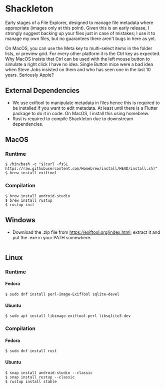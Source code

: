 # Shackleton

Early stages of a File Explorer, designed to manage file metadata where appropriate (images only at this point). Given this is an early release, I strongly suggest backing up your files just in case of mistakes; I use it to manage my own files, but no guarantees there aren't bugs in here as yet.

On MacOS, you can use the Meta key to multi-select items in the folder lists, or preview grid. For every other platform it is the Ctrl key as expected. Why MacOS insists that Ctrl can be used with the left mouse button to simulate a right click I have no idea. Single Button mice were a bad idea when Steve Jobs insisted on them and who has seen one in the last 10 years. Seriously Apple?

## External Dependencies
- We use exiftool to manipulate metadata in files hence this is required to be installed if you want to edit metadata. At least until there is a Flutter package to do it in code. On MacOS, I install this using homebrew.
- Rust is required to compile Shackleton due to downstream dependencies.

## MacOS
### Runtime
```
$ /bin/bash -c "$(curl -fsSL https://raw.githubusercontent.com/Homebrew/install/HEAD/install.sh)"
$ brew install exiftool
```
### Compilation
```
$ brew install android-studio
$ brew install rustup
$ rustup-init
```

## Windows
- Download the .zip file from https://exiftool.org/index.html; extract it and put the .exe in your PATH somewhere.
```
```

## Linux
### Runtime
#### Fedora
```
$ sudo dnf install perl-Image-ExifTool sqlite-devel
```
#### Ubuntu
```
$ sudo apt install libimage-exiftool-perl libsqlite3-dev
```

### Compilation
#### Fedora
```
$ sudo dnf install rust
```
#### Ubuntu
```
$ snap install android-studio --classic
$ snap install rustup --classic
$ rustup install stable
```
